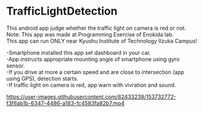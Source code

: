 # TrafficLightDetection
This android app judge whether the traffic light on camera is red or not.  
Note: This app was made at Programming Exercise of Enokida lab.  
      This app can run ONLY  near Kyushu Institute of Technology IIzuka Campus!  

-Smartphone installed this app set dashboard in your car.  
-App instructs appropriate mounting angle of smartphone using gyro sensor.  
-If you drive at more a certain speed and are close to intersection (app using GPS), detection starts.  
-If traffic light on camera is red, app warn with vivration and sound.


https://user-images.githubusercontent.com/82433238/153732772-f3f6ab1b-6347-4486-a183-fc4583fa82b7.mp4

